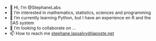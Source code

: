 - 👋 Hi, I’m @StephaneLabs
- 👀 I’m interested in mathematics, statistics, sciences and programming   
- 🌱 I’m currently learning Python, but I have an experience en R and the SAS system
- 💞️ I’m looking to collaborate on ...
- 📫 How to reach me stephane.lassalvy@laposte.net

<!---
StephaneLab/StephaneLab is a ✨ special ✨ repository because its `README.md` (this file) appears on your GitHub profile.
You can click the Preview link to take a look at your changes.
--->
